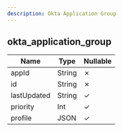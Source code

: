 ```yaml
---
description: Okta Application Group
---
```

okta_application_group
----------------------

| **Name**    | **Type** | **Nullable** |
| ----------- | -------- | ------------ |
| appId       | String   | &cross;      |
| id          | String   | &cross;      |
| lastUpdated | String   | &check;      |
| priority    | Int      | &check;      |
| profile     | JSON     | &check;      |
